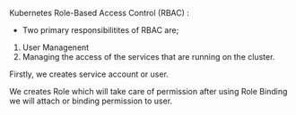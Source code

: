 Kubernetes Role-Based Access Control (RBAC) :

* Two primary responsibilitites of RBAC are;

1. User Managenent
2. Managing the access of the services that are running on the cluster.


Firstly, we creates service account or user.

We creates Role which will take care of permission after using Role Binding we will attach or binding permission to user.
